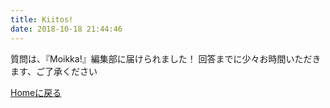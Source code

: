 ```yaml
---
title: Kiitos!
date: 2018-10-18 21:44:46
---
```

質問は、『Moikka!』編集部に届けられました！
回答までに少々お時間いただきます、ご了承ください

[Homeに戻る](https://moikka.netlify.com/)